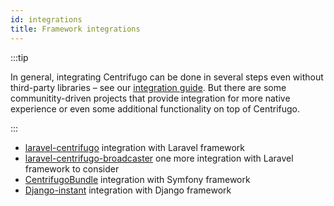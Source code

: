 ```yaml
---
id: integrations
title: Framework integrations
---
```


:::tip

In general, integrating Centrifugo can be done in several steps even without third-party libraries – see our [integration guide](../getting-started/integration.md). But there are some communitity-driven projects that provide integration for more native experience or even some additional functionality on top of Centrifugo.

:::

* [laravel-centrifugo](https://github.com/denis660/laravel-centrifugo) integration with Laravel framework
* [laravel-centrifugo-broadcaster](https://github.com/opekunov/laravel-centrifugo-broadcaster) one more integration with Laravel framework to consider
* [CentrifugoBundle](https://github.com/fre5h/CentrifugoBundle) integration with Symfony framework
* [Django-instant](https://github.com/synw/django-instant) integration with Django framework
